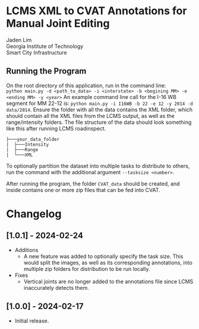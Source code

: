 # LCMS XML to CVAT Annotations for Manual Joint Editing
Jaden Lim  
Georgia Institute of Technology  
Smart City Infrastructure  

## Running the Program
On the root directory of this application, run in the command line:  
`python main.py -d <path_to_data> -i <interstate> -b <begining MM> -e <ending MM> -y <year>` 
An example command line call for the I-16 WB segment for MM 22-12 is: 
`python main.py -i I16WB -b 22 -e 12 -y 2014 -d data/2014`.
Ensure the folder with all the data contains the XML folder, which should contain all the XML files from the LCMS output, as well as the range/intensity folders. The file structure of the data should look something like this after running LCMS roadinspect. 
```
├───your_data_folder  
|  ├───Intensity  
|  ├───Range  
|  └───XML  
```
To optionally partition the dataset into multiple tasks to distribute to others, run the command with the additional argument `--tasksize <number>`.  

After running the program, the folder `CVAT_data` should be created, and inside contains one or more zip files that can be fed into CVAT.


# Changelog
## [1.0.1] - 2024-02-24
* Additions
    * A new feature was added to optionally specify the task size. This would split the images, as well as its corresponding annotations, into multiple zip folders for distribution to be run locally. 
* Fixes
    * Vertical joints are no longer added to the annotations file since LCMS inaccurately detects them.
## [1.0.0] - 2024-02-17
* Initial release. 

